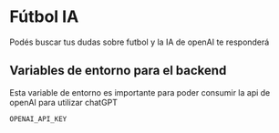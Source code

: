 
# Fútbol IA

Podés buscar tus dudas sobre futbol y la IA de openAI te responderá



## Variables de entorno para el backend

Esta variable de entorno es importante para poder consumir la api de openAI para utilizar chatGPT

`OPENAI_API_KEY`
